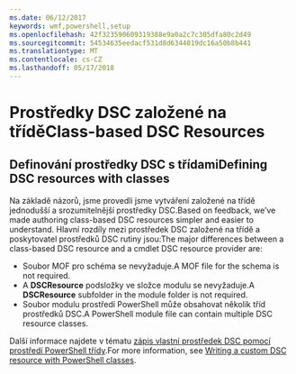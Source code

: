```yaml
---
ms.date: 06/12/2017
keywords: wmf,powershell,setup
ms.openlocfilehash: 42f323590609319388e9a0a2c7c305dfa80c2d49
ms.sourcegitcommit: 54534635eedacf531d8d6344019dc16a50b8b441
ms.translationtype: MT
ms.contentlocale: cs-CZ
ms.lasthandoff: 05/17/2018
---
```

# <a name="class-based-dsc-resources"></a><span data-ttu-id="fc8c3-102">Prostředky DSC založené na třídě</span><span class="sxs-lookup"><span data-stu-id="fc8c3-102">Class-based DSC Resources</span></span>

## <a name="defining-dsc-resources-with-classes"></a><span data-ttu-id="fc8c3-103">Definování prostředky DSC s třídami</span><span class="sxs-lookup"><span data-stu-id="fc8c3-103">Defining DSC resources with classes</span></span>

<span data-ttu-id="fc8c3-104">Na základě názorů, jsme provedli jsme vytváření založené na třídě jednodušší a srozumitelnější prostředky DSC.</span><span class="sxs-lookup"><span data-stu-id="fc8c3-104">Based on feedback, we’ve made authoring class-based DSC resources simpler and easier to understand.</span></span>
<span data-ttu-id="fc8c3-105">Hlavní rozdíly mezi prostředek DSC založené na třídě a poskytovatel prostředků DSC rutiny jsou:</span><span class="sxs-lookup"><span data-stu-id="fc8c3-105">The major differences between a class-based DSC resource and a cmdlet DSC resource provider are:</span></span>

* <span data-ttu-id="fc8c3-106">Soubor MOF pro schéma se nevyžaduje.</span><span class="sxs-lookup"><span data-stu-id="fc8c3-106">A MOF file for the schema is not required.</span></span>
* <span data-ttu-id="fc8c3-107">A **DSCResource** podsložky ve složce modulu se nevyžaduje.</span><span class="sxs-lookup"><span data-stu-id="fc8c3-107">A **DSCResource** subfolder in the module folder is not required.</span></span>
* <span data-ttu-id="fc8c3-108">Soubor modulu prostředí PowerShell může obsahovat několik tříd prostředků DSC.</span><span class="sxs-lookup"><span data-stu-id="fc8c3-108">A PowerShell module file can contain multiple DSC resource classes.</span></span>

<span data-ttu-id="fc8c3-109">Další informace najdete v tématu [zápis vlastní prostředek DSC pomocí prostředí PowerShell třídy](https://msdn.microsoft.com/powershell/dsc/authoringresource).</span><span class="sxs-lookup"><span data-stu-id="fc8c3-109">For more information, see [Writing a custom DSC resource with PowerShell classes](https://msdn.microsoft.com/powershell/dsc/authoringresource).</span></span>
